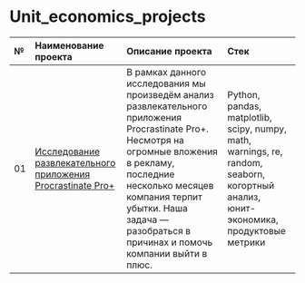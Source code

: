# Unit_economics_projects

| №  | Наименование проекта  | Описание проекта | Стек |
|:-- |:----------------------|:--------------|:-------------|
| 01 |[Исследование развлекательного приложения Procrastinate Pro+](https://github.com/nikita-data/Unit_economics_projects/blob/main/01_App%20Procrastinate%20Pro%2B/_App%20Procrastinate%20Pro%2B%20.ipynb)|В рамках данного исследования мы произведём анализ развлекательного приложения Procrastinate Pro+. Несмотря на огромные вложения в рекламу, последние несколько месяцев компания терпит убытки. Наша задача — разобраться в причинах и помочь компании выйти в плюс.|Python, pandas, matplotlib, scipy, numpy, math, warnings, re, random, seaborn, когортный анализ, юнит-экономика, продуктовые метрики |
